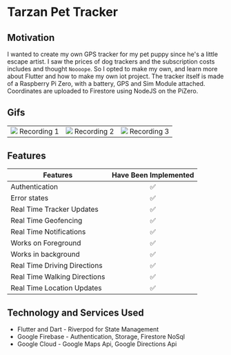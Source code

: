

# Tarzan Pet Tracker

## Motivation
I wanted to create my own GPS tracker for my pet puppy since he's a little escape artist. I saw the prices of dog trackers and the subscription costs includes and thought `Noooope`. So I opted to make my own, and learn more about Flutter and how to make my own iot project. The tracker itself is made of a Raspberry Pi Zero, with a battery, GPS and Sim Module attached. Coordinates are uploaded to Firestore using NodeJS on the PiZero. 

## Gifs

<table>
  <tr>
    <td>
      <img src="readme_files/record_1.gif"/>
      Recording 1
    </td>
    <td>
      <img src="readme_files/record_2.gif"/>
      Recording 2
    </td>
    <td>
      <img src="readme_files/record_3.gif"/>
      Recording 3
    </td>
  <tr>
</table>

## Features

| Features        | Have Been Implemented           | 
| ------------- |:-------------:|
| Authentication      |  ✅ |  
| Error states     | ✅      |   
| Real Time Tracker Updates | ✅      |
| Real Time Geofencing | ✅      |
| Real Time Notifications | ✅     |
| Works on Foreground | ✅      |
| Works in background | ✅      |
| Real Time Driving Directions | ✅     |
| Real Time Walking Directions | ✅      |
| Real Time Location Updates | ✅      |

## Technology and Services Used
* Flutter and Dart - Riverpod for State Management
* Google Firebase - Authentication, Storage, Firestore NoSql
* Google Cloud - Google Maps Api, Google Directions Api

